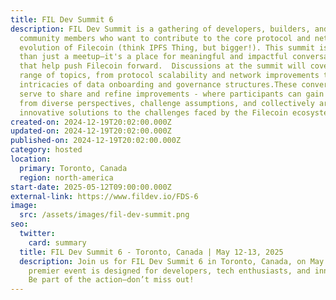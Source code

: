 ```yaml
---
title: FIL Dev Summit 6
description: FIL Dev Summit is a gathering of developers, builders, and engaged
  community members who want to contribute to the core protocol and network
  evolution of Filecoin (think IPFS Thing, but bigger!). This summit is more
  than just a meetup—it's a place for meaningful and impactful conversations
  that help push Filecoin forward.  Discussions at the summit will cover a wide
  range of topics, from protocol scalability and network improvements to the
  intricacies of data onboarding and governance structures.These conversations
  serve to share and refine improvements - where participants can gain insights
  from diverse perspectives, challenge assumptions, and collectively arrive at
  innovative solutions to the challenges faced by the Filecoin ecosystem.
created-on: 2024-12-19T20:02:00.000Z
updated-on: 2024-12-19T20:02:00.000Z
published-on: 2024-12-19T20:02:00.000Z
category: hosted
location:
  primary: Toronto, Canada
  region: north-america
start-date: 2025-05-12T09:00:00.000Z
external-link: https://www.fildev.io/FDS-6
image:
  src: /assets/images/fil-dev-summit.png
seo:
  twitter:
    card: summary
  title: FIL Dev Summit 6 - Toronto, Canada | May 12-13, 2025
  description: Join us for FIL Dev Summit 6 in Toronto, Canada, on May 12-13! This
    premier event is designed for developers, tech enthusiasts, and innovators.
    Be part of the action—don’t miss out!
---
```


